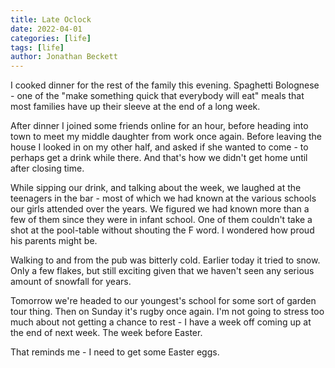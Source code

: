 ```yaml
---
title: Late Oclock
date: 2022-04-01
categories: [life]
tags: [life]
author: Jonathan Beckett
---
```


I cooked dinner for the rest of the family this evening. Spaghetti Bolognese - one of the "make something quick that everybody will eat" meals that most families have up their sleeve at the end of a long week.

After dinner I joined some friends online for an hour, before heading into town to meet my middle daughter from work once again. Before leaving the house I looked in on my other half, and asked if she wanted to come - to perhaps get a drink while there. And that's how we didn't get home until after closing time.

While sipping our drink, and talking about the week, we laughed at the teenagers in the bar - most of which we had known at the various schools our girls attended over the years. We figured we had known more than a few of them since they were in infant school. One of them couldn't take a shot at the pool-table without shouting the F word. I wondered how proud his parents might be.

Walking to and from the pub was bitterly cold. Earlier today it tried to snow. Only a few flakes, but still exciting given that we haven't seen any serious amount of snowfall for years.

Tomorrow we're headed to our youngest's school for some sort of garden tour thing. Then on Sunday it's rugby once again. I'm not going to stress too much about not getting a chance to rest - I have a week off coming up at the end of next week. The week before Easter.

That reminds me - I need to get some Easter eggs.